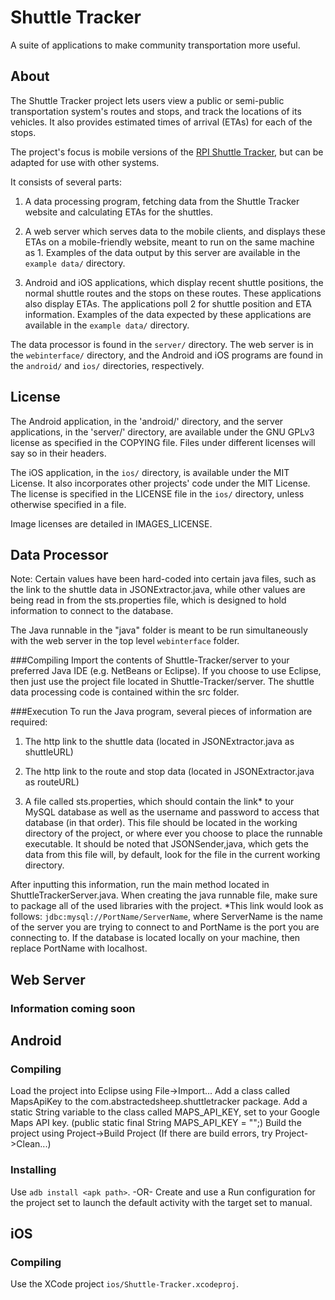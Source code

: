 # Shuttle Tracker
A suite of applications to make community transportation more useful.

## About
The Shuttle Tracker project lets users view a public or semi-public transportation system's routes and stops, and track the locations of its vehicles.  It also provides estimated times of arrival (ETAs) for each of the stops.  

The project's focus is mobile versions of the [RPI Shuttle Tracker](http://shuttles.rpi.edu/), but can be adapted for use with other systems.

It consists of several parts: 

1. A data processing program, fetching data from the Shuttle Tracker website and calculating ETAs for the shuttles.

2. A web server which serves data to the mobile clients, and displays these ETAs on a mobile-friendly website, meant to run on the same machine as 1.  Examples of the data output by this server are available in the `example data/` directory.

3. Android and iOS applications, which display recent shuttle positions, the normal shuttle routes and the stops on these routes.  These applications also display ETAs.  The applications poll 2 for shuttle position and ETA information.  Examples of the data expected by these applications are available in the `example data/` directory.

The data processor is found in the `server/` directory.  The web server is in the `webinterface/` directory, and the Android and iOS programs are found in the `android/` and `ios/` directories, respectively.

## License
The Android application, in the 'android/' directory, and the server applications, in the 'server/' directory, are available under the GNU GPLv3 license as specified in the COPYING file.  Files under different licenses will say so in their headers.

The iOS application, in the `ios/` directory, is available under the MIT License.  It also incorporates other projects' code under the MIT License.  The license is specified in the LICENSE file in the `ios/` directory, unless otherwise specified in a file.

Image licenses are detailed in IMAGES_LICENSE.

## Data Processor
Note: Certain values have been hard-coded into certain java files, such as the link to the shuttle data in JSONExtractor.java, while other values are being read in from the sts.properties file, which is designed to hold information to connect to the database.

The Java runnable in the "java" folder is meant to be run simultaneously with the web server in the top level `webinterface` folder.

###Compiling
Import the contents of Shuttle-Tracker/server to your preferred Java IDE (e.g. NetBeans or Eclipse). If you choose to use Eclipse, then just use the project file located in Shuttle-Tracker/server. The shuttle data processing code is contained within the src folder.

###Execution
To run the Java program, several pieces of information are required:

1. The http link to the shuttle data (located in JSONExtractor.java as shuttleURL)

2. The http link to the route and stop data (located in JSONExtractor.java as routeURL)

3. A file called sts.properties, which should contain the link* to your MySQL database as well as the username and password to access that database (in that order). This file should be located in the working directory of the project, or where ever you choose to place the runnable executable. It should be noted that JSONSender,java, which gets the data from this file will, by default, look for the file in the current working directory.

After inputting this information, run the main method located in ShuttleTrackerServer.java. When creating the java runnable file, make sure to package all of the used libraries with the project.
*This link would look as follows: `jdbc:mysql://PortName/ServerName`, where ServerName is the name of the server you are trying to connect to and PortName is the port you are connecting to. If the database is located locally on your machine, then replace PortName with localhost.


## Web Server

### Information coming soon

## Android

### Compiling
Load the project into Eclipse using File->Import...
Add a class called MapsApiKey to the com.abstractedsheep.shuttletracker package.
Add a static String variable to the class called MAPS_API_KEY, set to your Google Maps API key.
(public static final String MAPS_API_KEY = "<YOUR API KEY>";)
Build the project using Project->Build Project (If there are build errors, try Project->Clean...)

### Installing
Use `adb install <apk path>`.
-OR-
Create and use a Run configuration for the project set to launch the default activity with the target set to manual.

## iOS

### Compiling
Use the XCode project `ios/Shuttle-Tracker.xcodeproj`.
